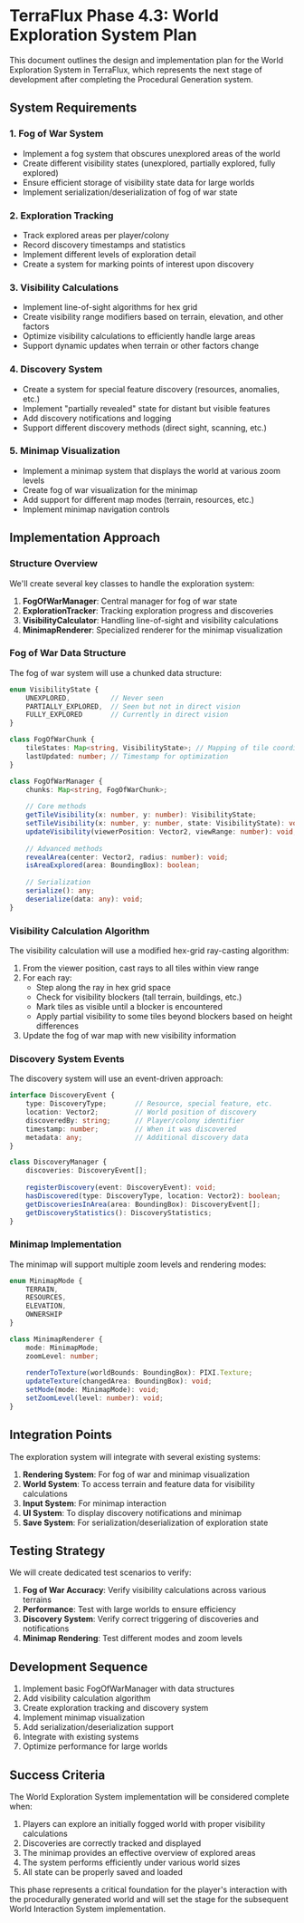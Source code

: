 # TerraFlux Phase 4.3: World Exploration System Plan

This document outlines the design and implementation plan for the World Exploration System in TerraFlux, which represents the next stage of development after completing the Procedural Generation system.

## System Requirements

### 1. Fog of War System
- Implement a fog system that obscures unexplored areas of the world
- Create different visibility states (unexplored, partially explored, fully explored)
- Ensure efficient storage of visibility state data for large worlds
- Implement serialization/deserialization of fog of war state

### 2. Exploration Tracking
- Track explored areas per player/colony
- Record discovery timestamps and statistics
- Implement different levels of exploration detail
- Create a system for marking points of interest upon discovery

### 3. Visibility Calculations
- Implement line-of-sight algorithms for hex grid
- Create visibility range modifiers based on terrain, elevation, and other factors
- Optimize visibility calculations to efficiently handle large areas
- Support dynamic updates when terrain or other factors change

### 4. Discovery System
- Create a system for special feature discovery (resources, anomalies, etc.)
- Implement "partially revealed" state for distant but visible features
- Add discovery notifications and logging
- Support different discovery methods (direct sight, scanning, etc.)

### 5. Minimap Visualization
- Implement a minimap system that displays the world at various zoom levels
- Create fog of war visualization for the minimap
- Add support for different map modes (terrain, resources, etc.)
- Implement minimap navigation controls

## Implementation Approach

### Structure Overview

We'll create several key classes to handle the exploration system:

1. **FogOfWarManager**: Central manager for fog of war state
2. **ExplorationTracker**: Tracking exploration progress and discoveries
3. **VisibilityCalculator**: Handling line-of-sight and visibility calculations
4. **MinimapRenderer**: Specialized renderer for the minimap visualization

### Fog of War Data Structure

The fog of war system will use a chunked data structure:

```typescript
enum VisibilityState {
    UNEXPLORED,          // Never seen
    PARTIALLY_EXPLORED,  // Seen but not in direct vision
    FULLY_EXPLORED       // Currently in direct vision
}

class FogOfWarChunk {
    tileStates: Map<string, VisibilityState>; // Mapping of tile coordinates to states
    lastUpdated: number; // Timestamp for optimization
}

class FogOfWarManager {
    chunks: Map<string, FogOfWarChunk>;
    
    // Core methods
    getTileVisibility(x: number, y: number): VisibilityState;
    setTileVisibility(x: number, y: number, state: VisibilityState): void;
    updateVisibility(viewerPosition: Vector2, viewRange: number): void;
    
    // Advanced methods
    revealArea(center: Vector2, radius: number): void;
    isAreaExplored(area: BoundingBox): boolean;
    
    // Serialization
    serialize(): any;
    deserialize(data: any): void;
}
```

### Visibility Calculation Algorithm

The visibility calculation will use a modified hex-grid ray-casting algorithm:

1. From the viewer position, cast rays to all tiles within view range
2. For each ray:
   - Step along the ray in hex grid space
   - Check for visibility blockers (tall terrain, buildings, etc.)
   - Mark tiles as visible until a blocker is encountered
   - Apply partial visibility to some tiles beyond blockers based on height differences
3. Update the fog of war map with new visibility information

### Discovery System Events

The discovery system will use an event-driven approach:

```typescript
interface DiscoveryEvent {
    type: DiscoveryType;       // Resource, special feature, etc.
    location: Vector2;         // World position of discovery
    discoveredBy: string;      // Player/colony identifier
    timestamp: number;         // When it was discovered
    metadata: any;             // Additional discovery data
}

class DiscoveryManager {
    discoveries: DiscoveryEvent[];
    
    registerDiscovery(event: DiscoveryEvent): void;
    hasDiscovered(type: DiscoveryType, location: Vector2): boolean;
    getDiscoveriesInArea(area: BoundingBox): DiscoveryEvent[];
    getDiscoveryStatistics(): DiscoveryStatistics;
}
```

### Minimap Implementation

The minimap will support multiple zoom levels and rendering modes:

```typescript
enum MinimapMode {
    TERRAIN,
    RESOURCES,
    ELEVATION,
    OWNERSHIP
}

class MinimapRenderer {
    mode: MinimapMode;
    zoomLevel: number;
    
    renderToTexture(worldBounds: BoundingBox): PIXI.Texture;
    updateTexture(changedArea: BoundingBox): void;
    setMode(mode: MinimapMode): void;
    setZoomLevel(level: number): void;
}
```

## Integration Points

The exploration system will integrate with several existing systems:

1. **Rendering System**: For fog of war and minimap visualization
2. **World System**: To access terrain and feature data for visibility calculations
3. **Input System**: For minimap interaction
4. **UI System**: To display discovery notifications and minimap
5. **Save System**: For serialization/deserialization of exploration state

## Testing Strategy

We will create dedicated test scenarios to verify:

1. **Fog of War Accuracy**: Verify visibility calculations across various terrains
2. **Performance**: Test with large worlds to ensure efficiency
3. **Discovery System**: Verify correct triggering of discoveries and notifications
4. **Minimap Rendering**: Test different modes and zoom levels

## Development Sequence

1. Implement basic FogOfWarManager with data structures
2. Add visibility calculation algorithm
3. Create exploration tracking and discovery system
4. Implement minimap visualization
5. Add serialization/deserialization support
6. Integrate with existing systems
7. Optimize performance for large worlds

## Success Criteria

The World Exploration System implementation will be considered complete when:

1. Players can explore an initially fogged world with proper visibility calculations
2. Discoveries are correctly tracked and displayed
3. The minimap provides an effective overview of explored areas
4. The system performs efficiently under various world sizes
5. All state can be properly saved and loaded

This phase represents a critical foundation for the player's interaction with the procedurally generated world and will set the stage for the subsequent World Interaction System implementation.
